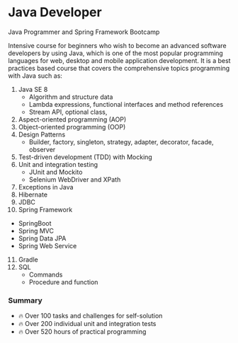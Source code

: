 # Java Developer
Java Programmer and Spring Framework Bootcamp


Intensive course for beginners who wish to become an advanced software developers by using Java, which is one of the most popular programming languages for web, desktop and mobile application development. It is a best practices based course that covers the comprehensive topics programming with Java such as:


1. Java SE 8
   - Algorithm and structure data
   - Lambda expressions, functional interfaces and method references
   - Stream API, optional class,
2. Aspect-oriented programming (AOP)
3. Object-oriented programming (OOP) 
4. Design Patterns
   - Builder, factory, singleton, strategy, adapter, decorator, facade, observer
5. Test-driven development (TDD) with Mocking
6.  Unit and integration testing
    - JUnit and Mockito
    - Selenium WebDriver and XPath
7. Exceptions in Java
8. Hibernate
9. JDBC
10. Spring Framework
   - SpringBoot
   - Spring MVC
   - Spring Data JPA
   - Spring Web Service
11. Gradle
12. SQL
    - Commands
    - Procedure and function
    
### Summary

- :fire: Over 100 tasks and challenges for self-solution
- :fire: Over 200 individual unit and integration tests
- :fire: Over 520 hours of practical programming